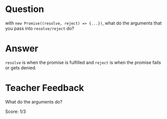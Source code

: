 # Question
with `new Promise((resolve, reject) => {...})`, what do the arguments that you pass into `resolve/reject` do?

# Answer
`resolve` is when the promise is fulfilled and `reject` is when the  promise fails or gets denied.

# Teacher Feedback

What do the arguments do? 

Score: 1/3